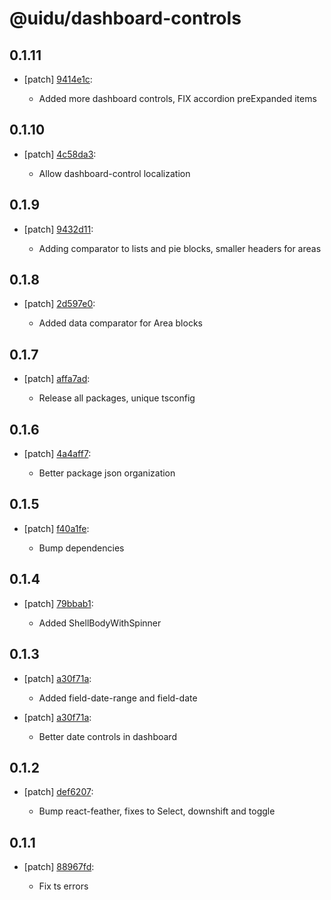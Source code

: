 # @uidu/dashboard-controls

## 0.1.11
- [patch] [9414e1c](https://github.org/uidu-org/guidu/commits/9414e1c):

  - Added more dashboard controls, FIX accordion preExpanded items

## 0.1.10
- [patch] [4c58da3](https://github.org/uidu-org/guidu/commits/4c58da3):

  - Allow dashboard-control localization

## 0.1.9
- [patch] [9432d11](https://github.org/uidu-org/guidu/commits/9432d11):

  - Adding comparator to lists and pie blocks, smaller headers for areas

## 0.1.8
- [patch] [2d597e0](https://github.org/uidu-org/guidu/commits/2d597e0):

  - Added data comparator for Area blocks

## 0.1.7
- [patch] [affa7ad](https://github.org/uidu-org/guidu/commits/affa7ad):

  - Release all packages, unique tsconfig

## 0.1.6
- [patch] [4a4aff7](https://github.org/uidu-org/guidu/commits/4a4aff7):

  - Better package json organization

## 0.1.5
- [patch] [f40a1fe](https://github.org/uidu-org/guidu/commits/f40a1fe):

  - Bump dependencies

## 0.1.4
- [patch] [79bbab1](https://github.org/uidu-org/guidu/commits/79bbab1):

  - Added ShellBodyWithSpinner

## 0.1.3
- [patch] [a30f71a](https://github.org/uidu-org/guidu/commits/a30f71a):

  - Added field-date-range and field-date
- [patch] [a30f71a](https://github.org/uidu-org/guidu/commits/a30f71a):

  - Better date controls in dashboard

## 0.1.2
- [patch] [def6207](https://github.org/uidu-org/guidu/commits/def6207):

  - Bump react-feather, fixes to Select, downshift and toggle

## 0.1.1
- [patch] [88967fd](https://github.org/uidu-org/guidu/commits/88967fd):

  - Fix ts errors
